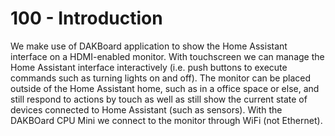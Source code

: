 # 100 - Introduction

We make use of DAKBoard application to show the Home Assistant interface on a HDMI-enabled monitor. With touchscreen we can manage the Home Assistant interface interactively (i.e. push buttons to execute commands such as turning lights on and off). The monitor can be placed outside of the Home Assistant home, such as in a office space or else, and still respond to actions by touch as well as still show the current state of devices connected to Home Assistant (such as sensors). With the DAKBOard CPU Mini we connect to the monitor through WiFi (not Ethernet).
